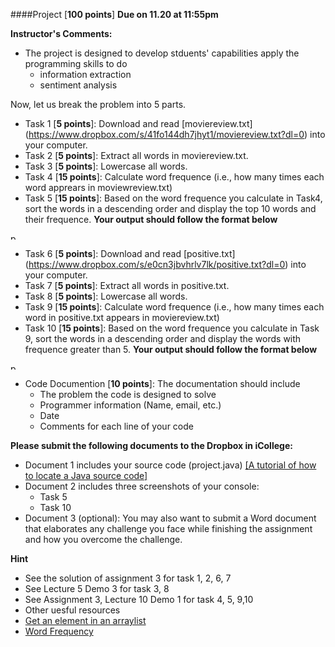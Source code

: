 ####Project [**100 points**] **Due on 11.20 at 11:55pm**

**Instructor's Comments:** 

+ The project is designed to develop stduents' capabilities apply the programming skills to do
  + information extraction
  + sentiment analysis

Now, let us break the problem into 5 parts.
+ Task 1 [**5 points**]: Download and read [moviereview.txt] (https://www.dropbox.com/s/41fo144dh7jhyt1/moviereview.txt?dl=0) into your computer.
+ Task 2 [**5 points**]: Extract all words in moviereview.txt.
+ Task 3 [**5 points**]: Lowercase all words.
+ Task 4 [**15 points**]: Calculate word frequence (i.e., how many times each word apprears in moviewreview.txt)
+ Task 5 [**15 points**]: Based on the word frequence you calculate in Task4, sort the words in a descending order and display the top 10 words and their frequence. **Your output should follow the format below**

<img src="https://github.com/zhitaoyin/CIS3260/blob/master/Pic/p1.png" alt="paths" style="width: 10px;"/>

+ Task 6 [**5 points**]: Download and read [positive.txt] (https://www.dropbox.com/s/e0cn3jbvhrlv7lk/positive.txt?dl=0) into your computer.
+ Task 7 [**5 points**]: Extract all words in positive.txt.
+ Task 8 [**5 points**]: Lowercase all words.
+ Task 9 [**15 points**]: Calculate word frequence (i.e., how many times each word in positive.txt appears in moviereview.txt)
+ Task 10 [**15 points**]: Based on the word frequence you calculate in Task 9, sort the words in a descending order and display the words with frequence greater than 5. **Your output should follow the format below**

<img src="https://github.com/zhitaoyin/CIS3260/blob/master/Pic/p2.png" alt="paths" style="width: 10px;"/>

+ Code Documention [**10 points**]: The documentation should include
  + The problem the code is designed to solve
  + Programmer information (Name, email, etc.)
  + Date
  + Comments for each line of your code


**Please submit the following documents to  the Dropbox in iCollege:**
+ Document 1 includes your source code (project.java) [[A tutorial of how to locate a Java source code]](https://www.dropbox.com/s/422i7tz3zz17ay3/Locate%20a%20Java%20Source%20Code.pdf?dl=0)
+ Document 2 includes three screenshots of your console:
  + Task 5
  + Task 10
+ Document 3 (optional): You may also want to submit a Word document that elaborates any challenge you face while finishing the assignment and how you overcome the challenge.

**Hint**
+ See the solution of assignment 3 for task 1, 2, 6, 7
+ See Lecture 5 Demo 3 for task 3, 8
+ See Assignment 3, Lecture 10 Demo 1 for task 4, 5, 9,10
+ Other uesful resources
 + [Get an element in an arraylist](http://stackoverflow.com/questions/7894686/how-to-get-to-a-particular-element-in-a-list-in-java)
 + [Word Frequency](http://stackoverflow.com/questions/5211194/count-occurences-of-words-in-arraylist)

